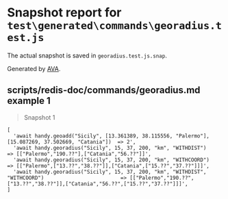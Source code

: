 # Snapshot report for `test\generated\commands\georadius.test.js`

The actual snapshot is saved in `georadius.test.js.snap`.

Generated by [AVA](https://ava.li).

## scripts/redis-doc/commands/georadius.md example 1

> Snapshot 1

    [
      'await handy.geoadd("Sicily", [13.361389, 38.115556, "Palermo"], [15.087269, 37.502669, "Catania"])  => 2',
      'await handy.georadius("Sicily", 15, 37, 200, "km", "WITHDIST")                                      => [["Palermo","190.??"],["Catania","56.??"]]',
      'await handy.georadius("Sicily", 15, 37, 200, "km", "WITHCOORD")                                     => [["Palermo",["13.??","38.??"]],["Catania",["15.??","37.??"]]]',
      'await handy.georadius("Sicily", 15, 37, 200, "km", "WITHDIST", "WITHCOORD")                         => [["Palermo","190.??",["13.??","38.??"]],["Catania","56.??",["15.??","37.??"]]]',
    ]
